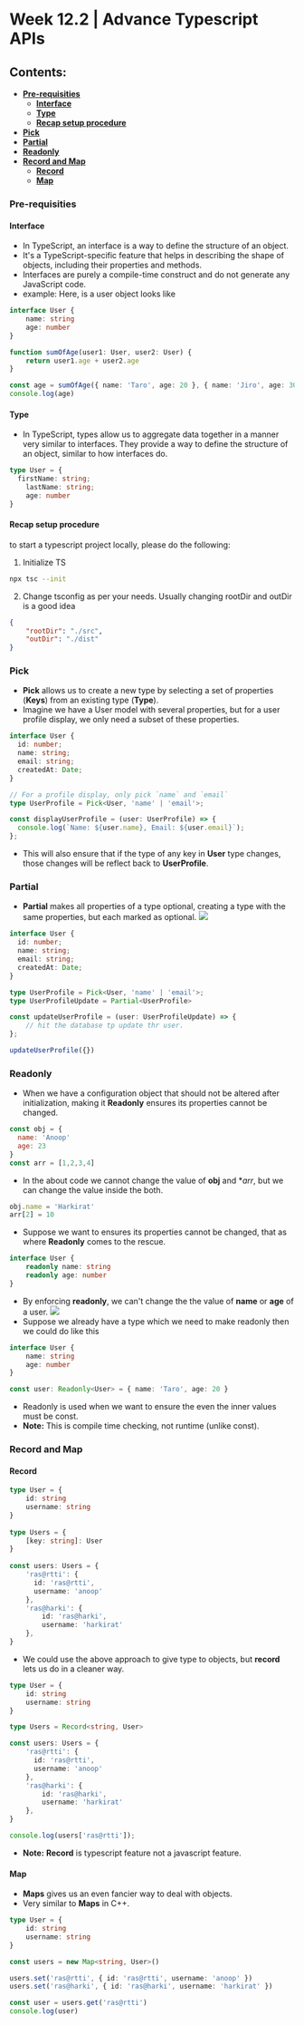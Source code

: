 # Week 12.2 | Advance Typescript APIs

## Contents:
- [**Pre-requisities**](#pre-requisities)
    - [**Interface**](#interface)
    - [**Type**](#type)
    - [**Recap setup procedure**](#recap-setup-procedure)
- [**Pick**](#pick)
- [**Partial**](#partial)
- [**Readonly**](#readonly)
- [**Record and Map**](#record-and-map)
  - [**Record**](#record)
  - [**Map**](#map)

### Pre-requisities
#### Interface
- In TypeScript, an interface is a way to define the structure of an object.
- It's a TypeScript-specific feature that helps in describing the shape of objects, including their properties and methods.
- Interfaces are purely a compile-time construct and do not generate any JavaScript code.
- example: Here, is a user object looks like 

```ts
interface User {
	name: string
	age: number
}

function sumOfAge(user1: User, user2: User) {
	return user1.age + user2.age
}

const age = sumOfAge({ name: 'Taro', age: 20 }, { name: 'Jiro', age: 30 })
console.log(age)
```

#### Type
- In TypeScript, types allow us to aggregate data together in a manner very similar to interfaces. They provide a way to define the structure of an object, similar to how interfaces do.
```ts
type User = {
  firstName: string;
	lastName: string;
	age: number
}
```
#### Recap setup procedure
to start a typescript project locally, please do the following:
1. Initialize TS
```bash
npx tsc --init
```
2. Change tsconfig as per your needs. Usually changing rootDir and outDir is a good idea
```json
{
	"rootDir": "./src",
	"outDir": "./dist"
}
```

### Pick
- **Pick** allows us to create a new type by selecting a set of properties (**Keys**) from an existing type (**Type**).
- Imagine we have a User model with several properties, but for a user profile display, we only need a subset of these properties.
```ts
interface User {
  id: number;
  name: string;
  email: string;
  createdAt: Date;
}

// For a profile display, only pick `name` and `email`
type UserProfile = Pick<User, 'name' | 'email'>;

const displayUserProfile = (user: UserProfile) => {
  console.log(`Name: ${user.name}, Email: ${user.email}`);
};
```
- This will also ensure that if the type of any key in **User** type changes, those changes will be reflect back to **UserProfile**.

### Partial
- **Partial** makes all properties of a type optional, creating a type with the same properties, but each marked as optional.
![](images/partial.png)
```ts
interface User {
  id: number;
  name: string;
  email: string;
  createdAt: Date;
}

type UserProfile = Pick<User, 'name' | 'email'>;
type UserProfileUpdate = Partial<UserProfile>

const updateUserProfile = (user: UserProfileUpdate) => {
    // hit the database tp update thr user.
};

updateUserProfile({})
```

### Readonly
- When we have a configuration object that should not be altered after initialization, making it **Readonly** ensures its properties cannot be changed.
```js
const obj = {
  name: 'Anoop'
  age: 23
}
const arr = [1,2,3,4]
```
- In the about code we cannot change the value of **obj** and **arr*, but we can change the value inside the both.
```js
obj.name = 'Harkirat'
arr[2] = 10
```
- Suppose we want to ensures its properties cannot be changed, that as where **Readonly** comes to the rescue.
```ts
interface User {
	readonly name: string
	readonly age: number
}
```
- By enforcing **readonly**, we can't change the the value of **name** or **age** of a user.
![](images/readonly.png)
- Suppose we already have a type which we need to make readonly then we could do like this
```ts
interface User {
	name: string
	age: number
}

const user: Readonly<User> = { name: 'Taro', age: 20 }
```
- Readonly is used when we want to ensure the even the inner values must be const.
- **Note:** This is compile time checking, not runtime (unlike const).

### Record and Map
#### Record
```ts
type User = {
	id: string
	username: string
}
  
type Users = {
	[key: string]: User
}
  
const users: Users = {
	'ras@rtti': {
	  id: 'ras@rtti',
	  username: 'anoop'
	},
	'ras@harki': {
		id: 'ras@harki',
		username: 'harkirat'
	},
}
```
- We could use the above approach to give type to objects, but **record** lets us do in a cleaner way.
```ts
type User = {
	id: string
	username: string
}

type Users = Record<string, User>

const users: Users = {
	'ras@rtti': {
	  id: 'ras@rtti',
	  username: 'anoop'
	},
	'ras@harki': {
		id: 'ras@harki',
		username: 'harkirat'
	},
}

console.log(users['ras@rtti']); 
```
- **Note:** **Record** is typescript feature not a javascript feature.

#### Map
- **Maps** gives us an even fancier way to deal with objects. 
- Very similar to **Maps** in C++.

```ts
type User = {
	id: string
	username: string
}

const users = new Map<string, User>()

users.set('ras@rtti', { id: 'ras@rtti', username: 'anoop' })
users.set('ras@harki', { id: 'ras@harki', username: 'harkirat' })

const user = users.get('ras@rtti')
console.log(user)
```
